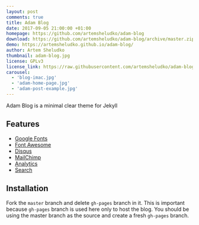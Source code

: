 ```yaml
---
layout: post
comments: true
title: Adam Blog
date: 2017-09-05 21:00:00 +01:00
homepage: https://github.com/artemsheludko/adam-blog
download: https://github.com/artemsheludko/adam-blog/archive/master.zip
demo: https://artemsheludko.github.io/adam-blog/
author: Artem Sheludko
thumbnail: adam-blog.jpg
license: GPLv3
license_link: https://raw.githubusercontent.com/artemsheludko/adam-blog/refs/heads/master/LICENSE
carousel: 
  - 'blog-imac.jpg'
  - 'adam-home-page.jpg'
  - 'adam-post-example.jpg'
---
```


Adam Blog is a minimal clear theme for Jekyll

## Features

* [Google Fonts](https://fonts.google.com/)
* [Font Awesome](https://fontawesome.io/)
* [Disqus](https://disqus.com/)
* [MailChimp](https://mailchimp.com/)
* [Analytics](https://analytics.google.com/analytics/web/)
* [Search](https://github.com/christian-fei/Simple-Jekyll-Search)

## Installation

Fork the `master` branch and delete `gh-pages` branch in it. This is important because `gh-pages` branch is used here only to host the blog. You should be using the master branch as the source and create a fresh `gh-pages` branch.
